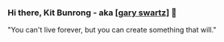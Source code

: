 ### Hi there, Kit Bunrong - aka [[gary swartz]](https://ibrong.netlify.app) 👋
 
 <!---
 <q>... Got no more star to shine, but you will found one in 10<sup>22</sup> - 10<sup>24</sup> ...</q> - Universe.
--->

<sm>"You can't live forever, but you can create something that will."</sm>
